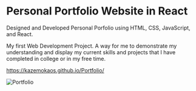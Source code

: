 # Personal Portfolio Website in React

Designed and Developed Personal Porfolio using HTML, CSS, JavaScript, and React.

My first Web Development Project. A way for me to demonstrate my understanding and display my current skills and projects that I have completed in college or in my free time.

https://kazemokaos.github.io/Portfolio/

![Portfolio](https://github.com/KazemoKaos/Portfolio/assets/34223008/620c4906-006c-4f18-8a1a-ea2cad07f8a2)
